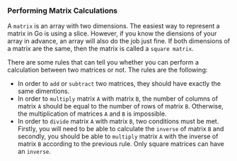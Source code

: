 ### Performing Matrix Calculations
A `matrix` is an array with two dimensions. The easiest way to represent a matrix in Go is using a slice. However, if you know the diensions of your array in advance, an array will also do the job just fine. If both dimensions of a matrix are the same, then the matrix is called a `square matrix`.

There are some rules that can tell you whether you can perform a calculation between two matrices or not. The rules are the following:
* In order to `add` or `subtract` two matrices, they should have exactly the same dimentions.
* In order to `multiply` matrix `A` with matrix `B`, the number of columns of matrix `A` should be equal to the number of rows of matrix `B`. Otherwise, the multiplication of matrices `A` and `B` is impossible.
* In order to `divide` matrix `A` with matrix `B`, two conditions must be met. Firstly, you will need to be able to calculate the `inverse` of matrix `B` and secondly, you should be able to `multiply` matrix `A` with the inverse of matrix `B` according to the previous rule. Only square matrices can have an `inverse`.
